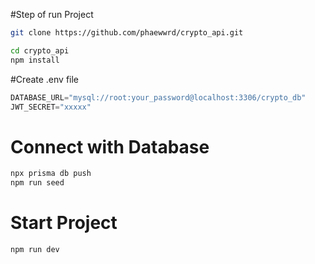 #Step of run Project

```bash
git clone https://github.com/phaewwrd/crypto_api.git
```
```bash
cd crypto_api
npm install
```
#Create .env file
```js
DATABASE_URL="mysql://root:your_password@localhost:3306/crypto_db"
JWT_SECRET="xxxxx"
```
# Connect with Database
```bash
npx prisma db push
npm run seed
```
# Start Project
```bash
npm run dev
```
